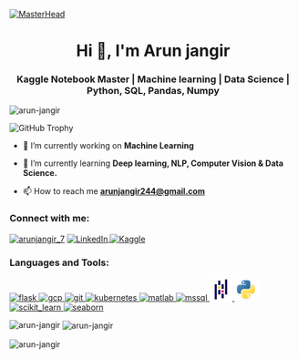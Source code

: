 [![MasterHead](https://www.netpremacy.com/wp-content/uploads/2020/09/Machine-Learning-One-Pager-Graphic-Website-Banner.png)]()
<h1 align="center">Hi 👋, I'm Arun jangir</h1>
<h3 align="center">Kaggle Notebook Master | Machine learning | Data Science | Python, SQL, Pandas, Numpy</h3>

<p align="left"> <img src="https://komarev.com/ghpvc/?username=arun-jangir&label=Profile%20views&color=0e75b6&style=flat" alt="arun-jangir" /> </p>

![GitHub Trophy](https://github-profile-trophy.vercel.app/?username=arun-jangir)


- 🔭 I’m currently working on **Machine Learning**

- 🌱 I’m currently learning **Deep learning, NLP, Computer Vision & Data Science.**

- 📫 How to reach me **arunjangir244@gmail.com**

<h3 align="left">Connect with me:</h3>
<p align="left">
<a href="https://twitter.com/arunjangir_7" target="blank"><img align="center" src="https://raw.githubusercontent.com/rahuldkjain/github-profile-readme-generator/master/src/images/icons/Social/twitter.svg" alt="arunjangir_7" height="30" width="40" /></a>
<a href="https://www.linkedin.com/in/arun-jangir/" target="_blank">
    <img align="center" src="https://raw.githubusercontent.com/rahuldkjain/github-profile-readme-generator/master/src/images/icons/Social/linked-in-alt.svg" alt="LinkedIn" height="30" width="40" />
</a>

<a href="https://www.kaggle.com/arunjangir245" target="_blank">
    <img align="center" src="https://raw.githubusercontent.com/rahuldkjain/github-profile-readme-generator/master/src/images/icons/Social/kaggle.svg" alt="Kaggle" height="30" width="40" />
</a>


<h3 align="left">Languages and Tools:</h3>
<p align="left"> <a href="https://flask.palletsprojects.com/" target="_blank" rel="noreferrer"> <img src="https://www.vectorlogo.zone/logos/pocoo_flask/pocoo_flask-icon.svg" alt="flask" width="40" height="40"/> </a> <a href="https://cloud.google.com" target="_blank" rel="noreferrer"> <img src="https://www.vectorlogo.zone/logos/google_cloud/google_cloud-icon.svg" alt="gcp" width="40" height="40"/> </a> <a href="https://git-scm.com/" target="_blank" rel="noreferrer"> <img src="https://www.vectorlogo.zone/logos/git-scm/git-scm-icon.svg" alt="git" width="40" height="40"/> </a> <a href="https://kubernetes.io" target="_blank" rel="noreferrer"> <img src="https://www.vectorlogo.zone/logos/kubernetes/kubernetes-icon.svg" alt="kubernetes" width="40" height="40"/> </a> <a href="https://www.mathworks.com/" target="_blank" rel="noreferrer"> <img src="https://upload.wikimedia.org/wikipedia/commons/2/21/Matlab_Logo.png" alt="matlab" width="40" height="40"/> </a> <a href="https://www.microsoft.com/en-us/sql-server" target="_blank" rel="noreferrer"> <img src="https://www.svgrepo.com/show/303229/microsoft-sql-server-logo.svg" alt="mssql" width="40" height="40"/> </a> <a href="https://pandas.pydata.org/" target="_blank" rel="noreferrer"> <img src="https://raw.githubusercontent.com/devicons/devicon/2ae2a900d2f041da66e950e4d48052658d850630/icons/pandas/pandas-original.svg" alt="pandas" width="40" height="40"/> </a> <a href="https://www.python.org" target="_blank" rel="noreferrer"> <img src="https://raw.githubusercontent.com/devicons/devicon/master/icons/python/python-original.svg" alt="python" width="40" height="40"/> </a> <a href="https://scikit-learn.org/" target="_blank" rel="noreferrer"> <img src="https://upload.wikimedia.org/wikipedia/commons/0/05/Scikit_learn_logo_small.svg" alt="scikit_learn" width="40" height="40"/> </a> <a href="https://seaborn.pydata.org/" target="_blank" rel="noreferrer"> <img src="https://seaborn.pydata.org/_images/logo-mark-lightbg.svg" alt="seaborn" width="40" height="40"/> </a> </p>

<p><img align="left" src="https://github-readme-stats.vercel.app/api/top-langs?username=arun-jangir&show_icons=true&locale=en&layout=compact" alt="arun-jangir" /></p>

<p>&nbsp;<img align="center" src="https://github-readme-stats.vercel.app/api?username=arun-jangir&show_icons=true&locale=en" alt="arun-jangir" /></p>

<p><img align="center" src="https://github-readme-streak-stats.herokuapp.com/?user=arun-jangir&" alt="arun-jangir" /></p>

